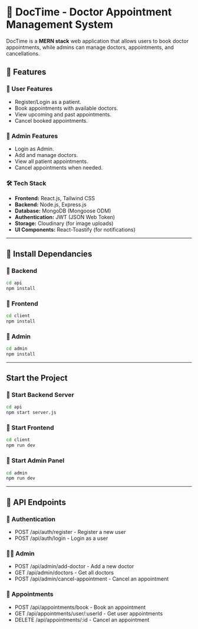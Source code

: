 # 🏥 DocTime - Doctor Appointment Management System

DocTime is a **MERN stack** web application that allows users to book doctor appointments, while admins can manage doctors, appointments, and cancellations.

## 🚀 Features

### 🏥 User Features
- Register/Login as a patient.
- Book appointments with available doctors.
- View upcoming and past appointments.
- Cancel booked appointments.

### 🔐 Admin Features
- Login as Admin.
- Add and manage doctors.
- View all patient appointments.
- Cancel appointments when needed.

### 🛠️ Tech Stack
- **Frontend:** React.js, Tailwind CSS
- **Backend:** Node.js, Express.js
- **Database:** MongoDB (Mongoose ODM)
- **Authentication:** JWT (JSON Web Token)
- **Storage:** Cloudinary (for image uploads)
- **UI Components:** React-Toastify (for notifications)

---

## 🎯 Install Dependancies
### 📌 Backend
```sh
cd api
npm install
```

### 📌 Frontend
```sh
cd client
npm install
```

### 📌 Admin
```sh
cd admin
npm install
```
---

##  Start the Project
### 📌 Start Backend Server
```sh
cd api
npm start server.js
```

### 📌 Start Frontend
```sh
cd client
npm run dev
```

### 📌 Start Admin Panel
```sh
cd admin
npm run dev
```
---
## 📌 API Endpoints
### 🔑 Authentication
- POST /api/auth/register - Register a new user
- POST /api/auth/login - Login as a user
### 👨‍⚕️ Admin
- POST /api/admin/add-doctor - Add a new doctor
- GET /api/admin/doctors - Get all doctors
- POST /api/admin/cancel-appointment - Cancel an appointment
### 🏥 Appointments
- POST /api/appointments/book - Book an appointment
- GET /api/appointments/user/:userId - Get user appointments
- DELETE /api/appointments/:id - Cancel an appointment
